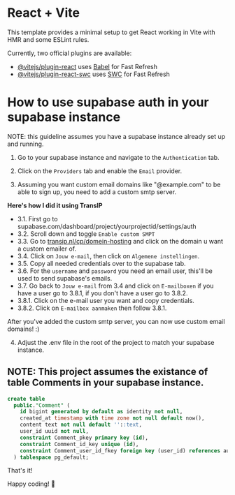 # React + Vite

This template provides a minimal setup to get React working in Vite with HMR and some ESLint rules.

Currently, two official plugins are available:

- [@vitejs/plugin-react](https://github.com/vitejs/vite-plugin-react/blob/main/packages/plugin-react/README.md) uses [Babel](https://babeljs.io/) for Fast Refresh
- [@vitejs/plugin-react-swc](https://github.com/vitejs/vite-plugin-react-swc) uses [SWC](https://swc.rs/) for Fast Refresh

# How to use supabase auth in your supabase instance

NOTE: this guideline assumes you have a supabase instance already set up and running.

1. Go to your supabase instance and navigate to the `Authentication` tab.

2. Click on the `Providers` tab and enable the `Email` provider.

3. Assuming you want custom email domains like "@example.com" to be able to sign up, you need to add a custom smtp server.

**Here's how I did it using TransIP**
- 3.1. First go to supabase.com/dashboard/project/yourprojectid/settings/auth
- 3.2. Scroll down and toggle `Enable custom SMPT`
- 3.3. Go to <a href="https://www.transip.nl/cp/domein-hosting/">transip.nl/cp/domein-hosting</a> and click on the domain u want a custom emailer of.
- 3.4. Click on `Jouw e-mail`, then click on `Algemene instellingen`.
- 3.5. Copy all needed credentials over to the supabase tab.
- 3.6. For the `username` and `password` you need an email user, this'll be used to send supabase's emails.
- 3.7. Go back to `Jouw e-mail` from 3.4 and click on `E-mailboxen` if you have a user go to 3.8.1, if you don't have a user go to 3.8.2.
- 3.8.1. Click on the e-mail user you want and copy credentials.
- 3.8.2. Click on `E-mailbox aanmaken` then follow 3.8.1.

After you've added the custom smtp server, you can now use custom email domains! :)

4. Adjust the .env file in the root of the project to match your supabase instance.

## NOTE: This project assumes the existance of table Comments in your supabase instance.

```sql
create table
  public."Comment" (
    id bigint generated by default as identity not null,
    created_at timestamp with time zone not null default now(),
    content text not null default ''::text,
    user_id uuid not null,
    constraint Comment_pkey primary key (id),
    constraint Comment_id_key unique (id),
    constraint Comment_user_id_fkey foreign key (user_id) references auth.users (id) on update cascade on delete cascade
  ) tablespace pg_default;
```

That's it!

Happy coding! 🎉
